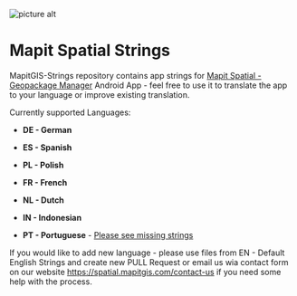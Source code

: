 ![picture alt](https://i1.wp.com/spatial.mapitgis.com/wp-content/uploads/2019/01/mapit-spatial-logo-64.png?fit=64%2C64&ssl=1 "Logo") 
# Mapit Spatial Strings #

MapitGIS-Strings repository contains app strings for [Mapit Spatial - Geopackage Manager](https://spatial.mapitgis.com) Android App - feel free to use it to translate the app to your language or improve existing translation.

Currently supported Languages:

* **DE - German**
* **ES - Spanish**
* **PL - Polish**
* **FR - French**
* **NL - Dutch**
* **IN - Indonesian**

* **PT - Portuguese** - [Please see missing strings](https://github.com/osedok/Mapit-Spatial-Strings/blob/master/PT%20-%20Portuguese/strings_translation_missing.xml)


If you would like to add new language - please use files from EN - Default English Strings and create new PULL Request or email us wia contact form on our website https://spatial.mapitgis.com/contact-us if you need some help with the process.
